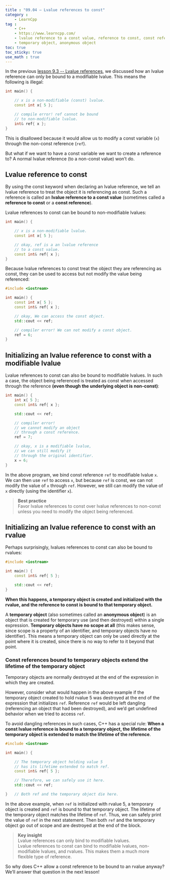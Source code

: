 ```yaml
---
title : "09.04 — Lvalue references to const"
category :
    - LearnCpp
tag : 
    - C++
    - https://www.learncpp.com/
    - lvalue reference to a const value, reference to const, const reference
    - temporary object, anonymous object
toc: true  
toc_sticky: true 
use_math : true
---
```



In the previous [lesson 9.3 -- Lvalue references](https://www.learncpp.com/cpp-tutorial/lvalue-references/), we discussed how an lvalue reference can only be bound to a modifiable lvalue. This means the following is illegal:

```c++
int main() {

    // x is a non-modifiable (const) lvalue.
    const int x{ 5 };

    // compile error! ref cannot be bound
    // to non-modifiable lvalue.
    int& ref{ x };
}
```

This is disallowed because it would allow us to modify a const variable (`x`) through the non-const reference (`ref`).

But what if we want to have a const variable we want to create a reference to? A normal lvalue reference (to a non-const value) won’t do.


## Lvalue reference to const

By using the const keyword when declaring an lvalue reference, we tell an lvalue reference to treat the object it is referencing as const. Such a reference is called an **lvalue reference to a const value** (sometimes called a **reference to const** or a **const reference**).

Lvalue references to const can be bound to non-modifiable lvalues:

```c++
int main() {

    // x is a non-modifiable lvalue.
    const int x{ 5 };

    // okay, ref is a an lvalue reference 
    // to a const value.
    const int& ref{ x };
}
```

Because lvalue references to const treat the object they are referencing as const, they can be used to access but not modify the value being referenced:

```c++
#include <iostream>

int main() {
    const int x{ 5 };
    const int& ref{ x };

    // okay, We can access the const object.
    std::cout << ref;

    // compiler error! We can not modify a const object.
    ref = 6;
}
```


## Initializing an lvalue reference to const with a modifiable lvalue

Lvalue references to const can also be bound to modifiable lvalues. In such a case, the object being referenced is treated as const when accessed through the reference **(even though the underlying object is non-const)**:

```c++
int main() {
    int x{ 5 };
    const int& ref{ x };

    std::cout << ref;

    // compiler error! 
    // we cannot modify an object 
    // through a const reference.
    ref = 7;

    // okay, x is a modifiable lvalue, 
    // we can still modify it 
    // through the original identifier.
    x = 6;
}
```

In the above program, we bind const reference `ref` to modifiable lvalue `x`. We can then use `ref` to access `x`, but because `ref` is const, we can not modify the value of `x` through `ref`. However, we still can modify the value of `x` directly (using the identifier `x`).

>**Best practice**  
Favor lvalue references to const over lvalue references to non-const unless you need to modify the object being referenced.


## Initializing an lvalue reference to const with an rvalue

Perhaps surprisingly, lvalues references to const can also be bound to rvalues:

```c++
#include <iostream>

int main() {
    const int& ref{ 5 };

    std::cout << ref;
}
```

**When this happens, a temporary object is created and initialized with the rvalue, and the reference to const is bound to that temporary object.**

A **temporary object** (also sometimes called an **anonymous object**) is an object that is created for temporary use (and then destroyed) within a single expression. **Temporary objects have no scope at all** (this makes sense, since scope is a property of an identifier, and temporary objects have no identifier). This means a temporary object can only be used directly at the point where it is created, since there is no way to refer to it beyond that point.


### Const references bound to temporary objects extend the lifetime of the temporary object

Temporary objects are normally destroyed at the end of the expression in which they are created.

However, consider what would happen in the above example if the temporary object created to hold rvalue 5 was destroyed at the end of the expression that initializes `ref`. Reference `ref` would be left dangling (referencing an object that had been destroyed), and we’d get undefined behavior when we tried to access `ref`.

To avoid dangling references in such cases, C++ has a special rule: **When a const lvalue reference is bound to a temporary object, the lifetime of the temporary object is extended to match the lifetime of the reference**.

```c++
#include <iostream>

int main() {

    // The temporary object holding value 5 
    // has its lifetime extended to match ref.
    const int& ref{ 5 };

    // Therefore, we can safely use it here.
    std::cout << ref;

}   // Both ref and the temporary object die here.
```

In the above example, when `ref` is initialized with rvalue 5, a temporary object is created and `ref` is bound to that temporary object. The lifetime of the temporary object matches the lifetime of `ref`. Thus, we can safely print the value of `ref` in the next statement. Then both `ref` and the temporary object go out of scope and are destroyed at the end of the block.

>**Key insight**  
Lvalue references can only bind to modifiable lvalues.  
Lvalue references to const can bind to modifiable lvalues, non-modifiable lvalues, and rvalues. This makes them a much more flexible type of reference.

So why does C++ allow a const reference to be bound to an rvalue anyway? We’ll answer that question in the next lesson!